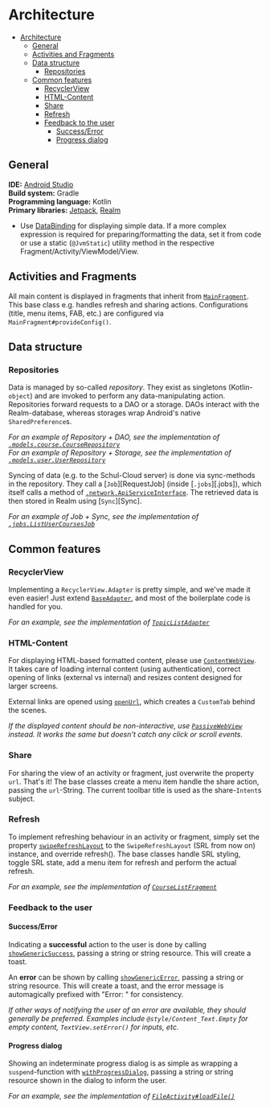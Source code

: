 # Architecture

- [Architecture](#architecture)
  - [General](#general)
  - [Activities and Fragments](#activities-and-fragments)
  - [Data structure](#data-structure)
    - [Repositories](#repositories)
  - [Common features](#common-features)
    - [RecyclerView](#recyclerview)
    - [HTML-Content](#html-content)
    - [Share](#share)
    - [Refresh](#refresh)
    - [Feedback to the user](#feedback-to-the-user)
      - [Success/Error](#successerror)
      - [Progress dialog](#progress-dialog)

## General

**IDE:** [Android Studio]  
**Build system:** Gradle  
**Programming language:** Kotlin  
**Primary libraries:** [Jetpack], [Realm]

- Use [DataBinding] for displaying simple data. If a more complex expression is required for preparing/formatting the data, set it from code or use a static (`@JvmStatic`) utility method in the respective Fragment/Activity/ViewModel/View.


## Activities and Fragments

All main content is displayed in fragments that inherit from [`MainFragment`][MainFragment]. This base class e.g. handles refresh and sharing actions. Configurations (title, menu items, FAB, etc.) are configured via `MainFragment#provideConfig()`.


## Data structure

### Repositories

Data is managed by so-called *repository*. They exist as singletons (Kotlin-`object`) and are invoked to perform any data-manipulating action. Repositories forward requests to a DAO or a storage. DAOs interact with the Realm-database, whereas storages wrap Android's native `SharedPreference`s.

*For an example of Repository + DAO, see the implementation of [`.models.course.CourseRepository`][CourseRepository]*  
*For an example of Repository + Storage, see the implementation of [`.models.user.UserRepository`][UserRepository]*

Syncing of data (e.g. to the Schul-Cloud server) is done via sync-methods in the repository. They call a [`Job`][RequestJob] (inside [`.jobs`][.jobs]), which itself calls a method of [`.network.ApiServiceInterface`][ApiServiceInterface]. The retrieved data is then stored in Realm using [`Sync`][Sync].

*For an example of Job + Sync, see the implementation of [`.jobs.ListUserCoursesJob`][ListUserCoursesJob]*


## Common features

### RecyclerView

Implementing a `RecyclerView.Adapter` is pretty simple, and we've made it even easier! Just extend [`BaseAdapter`][BaseAdapter], and most of the boilerplate code is handled for you.

*For an example, see the implementation of [`TopicListAdapter`][TopicListAdapter]*

### HTML-Content

For displaying HTML-based formatted content, please use [`ContentWebView`][ContentWebView]. It takes care of loading internal content (using authentication), correct opening of links (external vs internal) and resizes content designed for larger screens.

External links are opened using [`openUrl`][WebUtils], which creates a `CustomTab` behind the scenes.

*If the displayed content should be non-interactive, use [`PassiveWebView`][PassiveWebView] instead. It works the same but doesn't catch any click or scroll events.*


### Share

For sharing the view of an activity or fragment, just overwrite the property `url`. That's it! The base classes create a menu item handle the share action, passing the `url`-String. The current toolbar title is used as the share-`Intent`s subject.


### Refresh

To implement refreshing behaviour in an activity or fragment, simply set the property [`swipeRefreshLayout`][BaseActivity] to the `SwipeRefreshLayout` (SRL from now on) instance, and override refresh(). The base classes handle SRL styling, toggle SRL state, add a menu item for refresh and perform the actual refresh.

*For an example, see the implementation of [`CourseListFragment`][CourseListFragment]*


### Feedback to the user

#### Success/Error

Indicating a **successful** action to the user is done by calling [`showGenericSuccess`][DialogUtils], passing a string or string resource. This will create a toast.

An **error** can be shown by calling [`showGenericError`][DialogUtils], passing a string or string resource. This will create a toast, and the error message is automagically prefixed with "Error: " for consistency.

*If other ways of notifying the user of an error are available, they should generally be preferred. Examples include `@style/Content_Text.Empty` for empty content, `TextView.setError()` for inputs, etc.*

#### Progress dialog

Showing an indeterminate progress dialog is as simple as wrapping a `suspend`-function with [`withProgressDialog`][DialogUtils], passing a string or string resource shown in the dialog to inform the user.


*For an example, see the implementation of [`FileActivity#loadFile()`][FileActivity]*


[android studio]: https://developer.android.com/studio/
[jetpack]: https://developer.android.com/jetpack
[realm]: https://realm.io/
[databinding]: https://developer.android.com/topic/libraries/data-binding/
[livedata]: https://developer.android.com/topic/libraries/architecture/livedata
[viewmodel]: https://developer.android.com/topic/libraries/architecture/viewmodel
[ktx-synthetic]: https://kotlinlang.org/docs/tutorials/android-plugin.html#importing-synthetic-properties

[BaseActivity]: ./app/src/main/java/org/schulcloud/mobile/controllers/base/BaseActivity.kt
[BaseAdapter]: ./app/src/main/java/org/schulcloud/mobile/controllers/base/BaseAdapter.kt
[MainActivity]: ./app/src/main/java/org/schulcloud/mobile/controllers/main/MainActivity.kt
[MainFragment]: ./app/src/main/java/org/schulcloud/mobile/controllers/main/MainFragment.kt
[FileActivity]: ./app/src/main/java/org/schulcloud/mobile/controllers/file/FileActivity.kt
[TopicListAdapter]: ./app/src/main/java/org/schulcloud/mobile/controllers/course/TopicListAdapter.kt
[ApiServiceInterface]: ./app/src/main/java/org/schulcloud/mobile/network/ApiServiceInterface.kt
[UserRepository]: ./app/src/main/java/org/schulcloud/mobile/models/user/UserRepository.kt
[CourseRepository]: ./app/src/main/java/org/schulcloud/mobile/models/course/CourseRepository.kt
[CourseListFragment]: ./app/src/main/java/org/schulcloud/mobile/controllers/main/CourseListFragment.kt
[ListUserCoursesJob]: ./app/src/main/java/org/schulcloud/mobile/jobs/ListUserCoursesJob.kt
[ContentWebView]: ./app/src/main/java/org/schulcloud/mobile/views/ContentWebView.kt
[PassiveWebView]: ./app/src/main/java/org/schulcloud/mobile/views/PassiveWebView.kt
[DialogUtils]: ./app/src/main/java/org/schulcloud/mobile/utils/DialogUtils.kt
[WebUtils]: ./app/src/main/java/org/schulcloud/mobile/utils/WebUtils.kt
